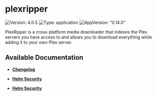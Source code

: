 # plexripper

![Version: 4.0.5](https://img.shields.io/badge/Version-4.0.5-informational?style=flat-square) ![Type: application](https://img.shields.io/badge/Type-application-informational?style=flat-square) ![AppVersion: "0.14.0"](https://img.shields.io/badge/AppVersion-"0.14.0"-informational?style=flat-square)

PlexRipper is a cross-platform media downloader that indexes the Plex servers you have access to and allows you to download everything while adding it to your own Plex server.

## Available Documentation

- [**Changelog**](CHANGELOG)

- [**Helm Security**](container-security)

- [**Helm Security**](helm-security)

